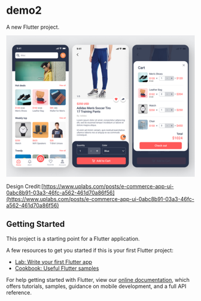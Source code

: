 # demo2

A new Flutter project.



![](assets/preview.png)


Design Credit:[https://www.uplabs.com/posts/e-commerce-app-ui-0abc8b91-03a3-46fc-a562-461d70a86f56](https://www.uplabs.com/posts/e-commerce-app-ui-0abc8b91-03a3-46fc-a562-461d70a86f56)

## Getting Started

This project is a starting point for a Flutter application.

A few resources to get you started if this is your first Flutter project:

- [Lab: Write your first Flutter app](https://flutter.io/docs/get-started/codelab)
- [Cookbook: Useful Flutter samples](https://flutter.io/docs/cookbook)

For help getting started with Flutter, view our 
[online documentation](https://flutter.io/docs), which offers tutorials, 
samples, guidance on mobile development, and a full API reference.
